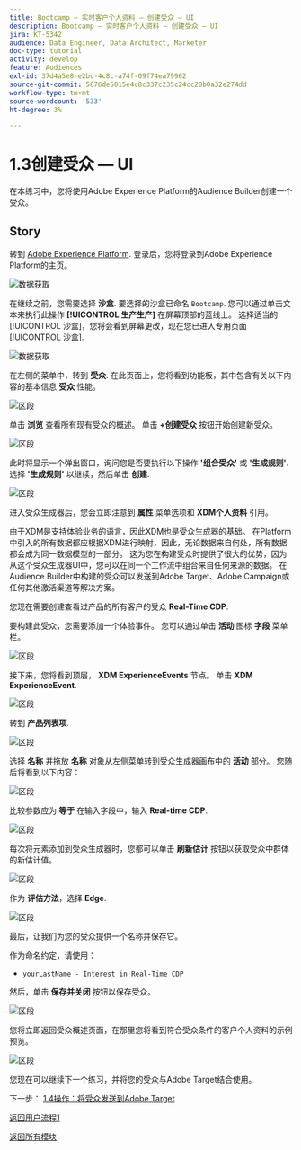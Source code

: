 ```yaml
---
title: Bootcamp — 实时客户个人资料 — 创建受众 — UI
description: Bootcamp — 实时客户个人资料 — 创建受众 — UI
jira: KT-5342
audience: Data Engineer, Data Architect, Marketer
doc-type: tutorial
activity: develop
feature: Audiences
exl-id: 37d4a5e8-e2bc-4c8c-a74f-09f74ea79962
source-git-commit: 5876de5015e4c8c337c235c24cc28b0a32e274dd
workflow-type: tm+mt
source-wordcount: '533'
ht-degree: 3%

---
```


# 1.3创建受众 — UI

在本练习中，您将使用Adobe Experience Platform的Audience Builder创建一个受众。

## Story

转到 [Adobe Experience Platform](https://experience.adobe.com/platform). 登录后，您将登录到Adobe Experience Platform的主页。

![数据获取](./images/home.png)

在继续之前，您需要选择 **沙盒**. 要选择的沙盒已命名 ``Bootcamp``. 您可以通过单击文本来执行此操作 **[!UICONTROL 生产生产]** 在屏幕顶部的蓝线上。 选择适当的 [!UICONTROL 沙盒]，您将会看到屏幕更改，现在您已进入专用页面 [!UICONTROL 沙盒].

![数据获取](./images/sb1.png)

在左侧的菜单中，转到 **受众**. 在此页面上，您将看到功能板，其中包含有关以下内容的基本信息 **受众** 性能。

![区段](./images/menuseg.png)

单击 **浏览** 查看所有现有受众的概述。 单击 **+创建受众** 按钮开始创建新受众。


![区段](./images/segmentationui.png)

此时将显示一个弹出窗口，询问您是否要执行以下操作 **&#39;组合受众&#39;** 或 **&#39;生成规则&#39;**. 选择 **&#39;生成规则&#39;** 以继续，然后单击 **创建**.

![区段][def]

进入受众生成器后，您会立即注意到 **属性** 菜单选项和 **XDM个人资料** 引用。


由于XDM是支持体验业务的语言，因此XDM也是受众生成器的基础。 在Platform中引入的所有数据都应根据XDM进行映射，因此，无论数据来自何处，所有数据都会成为同一数据模型的一部分。 这为您在构建受众时提供了很大的优势，因为从这个受众生成器UI中，您可以在同一个工作流中组合来自任何来源的数据。 在Audience Builder中构建的受众可以发送到Adobe Target、Adobe Campaign或任何其他激活渠道等解决方案。

您现在需要创建查看过产品的所有客户的受众 **Real-Time CDP**.

要构建此受众，您需要添加一个体验事件。 您可以通过单击 **活动** 图标 **字段** 菜单栏。

![区段](./images/findee.png)

接下来，您将看到顶层， **XDM ExperienceEvents** 节点。 单击 **XDM ExperienceEvent**.

![区段](./images/see.png)

转到 **产品列表项**.

![区段](./images/plitems.png)

选择 **名称** 并拖放 **名称** 对象从左侧菜单转到受众生成器画布中的 **活动** 部分。 您随后将看到以下内容：

![区段](./images/eewebpdtlname.png)

比较参数应为 **等于** 在输入字段中，输入 **Real-time CDP**.

![区段](./images/pv.png)

每次将元素添加到受众生成器时，您都可以单击 **刷新估计** 按钮以获取受众中群体的新估计值。

![区段](./images/refreshest.png)

作为 **评估方法**，选择 **Edge**.

![区段](./images/evedge.png)

最后，让我们为您的受众提供一个名称并保存它。

作为命名约定，请使用：

- `yourLastName - Interest in Real-Time CDP`

然后，单击 **保存并关闭** 按钮以保存受众。

![区段](./images/segmentname.png)

您将立即返回受众概述页面，在那里您将看到符合受众条件的客户个人资料的示例预览。

![区段](./images/savedsegment.png)

您现在可以继续下一个练习，并将您的受众与Adobe Target结合使用。

下一步： [1.4操作：将受众发送到Adobe Target](./ex4.md)

[返回用户流程1](./uc1.md)

[返回所有模块](../../overview.md)


[def]: ./images/segmentationpopup.png
